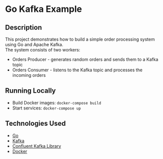 # Go Kafka Example
## Description
This project demonstrates how to build a simple order processing system using Go and Apache Kafka.   
The system consists of two workers:
* Orders Producer - generates random orders and sends them to a Kafka topic
* Orders Consumer - listens to the Kafka topic and processes the incoming orders

## Running Locally
- Build Docker images: `docker-compose build`
- Start services: `docker-compose up`

## Technologies Used
- [Go](https://go.dev/)
- [Kafka](https://kafka.apache.org/)
- [Confluent Kafka Library](https://github.com/confluentinc/confluent-kafka-go/)
- [Docker](https://www.docker.com/)
